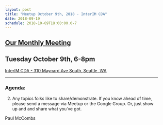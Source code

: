 ```yaml
---
layout: post
title: "Meetup October 9th, 2018 - InterIM CDA"
date: 2018-09-19
schedule: 2018-10-09T18:00:00.0-7
---
```

## [Our Monthly Meeting](https://www.meetup.com/Puget-Sound-QGIS-Users-Group/events/sgdhmpyxlbsb/)

## Tuesday October 9th, 6-8pm

[InterIM CDA - 310 Maynard Ave South, Seattle, WA](https://www.openstreetmap.org/?mlat=47.599777&mlon=-122.324669#map=18/47.59957/-122.32641)

---

### Agenda: ###

2. Any topics folks like to share/demonstrate. If you know ahead of time, please send a message via Meetup or the Google Group. Or, just show up and and share what you've got.

Paul McCombs
